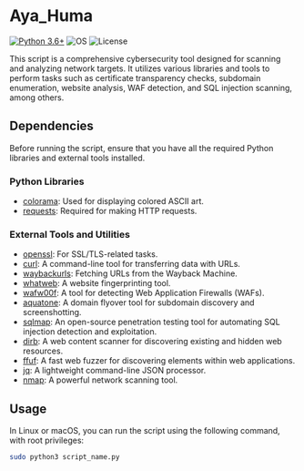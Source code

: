 # Aya_Huma

[![Python 3.6+](https://img.shields.io/badge/Python-3.6+-green.svg?style=flat-square)](https://www.python.org/downloads/)
![OS](https://img.shields.io/badge/Tested%20On-Linux%20)
![License](https://img.shields.io/badge/License-MIT-blue.svg?style=flat-square)

This script is a comprehensive cybersecurity tool designed for scanning and analyzing network targets. It utilizes various libraries and tools to perform tasks such as certificate transparency checks, subdomain enumeration, website analysis, WAF detection, and SQL injection scanning, among others.

## Dependencies

Before running the script, ensure that you have all the required Python libraries and external tools installed.

### Python Libraries

- [colorama](https://pypi.org/project/colorama/): Used for displaying colored ASCII art.
- [requests](https://pypi.org/project/requests/): Required for making HTTP requests.

### External Tools and Utilities

- [openssl](https://www.openssl.org/): For SSL/TLS-related tasks.
- [curl](https://curl.se/): A command-line tool for transferring data with URLs.
- [waybackurls](https://github.com/tomnomnom/waybackurls): Fetching URLs from the Wayback Machine.
- [whatweb](https://github.com/urbanadventurer/WhatWeb): A website fingerprinting tool.
- [wafw00f](https://github.com/EnableSecurity/wafw00f): A tool for detecting Web Application Firewalls (WAFs).
- [aquatone](https://github.com/michenriksen/aquatone): A domain flyover tool for subdomain discovery and screenshotting.
- [sqlmap](http://sqlmap.org/): An open-source penetration testing tool for automating SQL injection detection and exploitation.
- [dirb](https://tools.kali.org/web-applications/dirb): A web content scanner for discovering existing and hidden web resources.
- [ffuf](https://github.com/ffuf/ffuf): A fast web fuzzer for discovering elements within web applications.
- [jq](https://stedolan.github.io/jq/): A lightweight command-line JSON processor.
- [nmap](https://nmap.org/): A powerful network scanning tool.

## Usage

In Linux or macOS, you can run the script using the following command, with root privileges:

```bash
sudo python3 script_name.py

